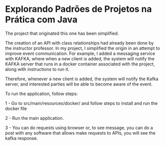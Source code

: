 # Explorando Padrões de Projetos na Prática com Java

The project that originated this one has been simplified.

The creation of an API with class relationships had already been done by the instructor professor. In my project, I simplified the origin in an attempt to improve event communication. For example, I added a messaging service with KAFKA, where when a new client is added, the system will notify the KAFKA server that runs in a docker container associated with the project, along with instructions to run it.

Therefore, whenever a new client is added, the system will notify the Kafka server, and interested parties will be able to become aware of the event.

To run the application, follow steps:

1 - Go to src/main/resources/docker/ and follow steps to install and run the docker file

2 - Run the main application. 

3 - You can do requests using browser or, to see message,  you can do a post with any software that allows make requests to APIs, you will see the kafka response.
